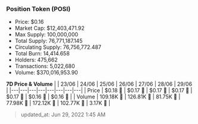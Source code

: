 
  ### Position Token (POSI)
  - Price: $0.16
  - Market Cap: $12,403,471.92
  - Max Supply: 100,000,000
  - Total Supply: 76,771,187.145
  - Circulating Supply: 76,756,772.487
  - Total Burn: 14,414.658
  - Holders: 475,662
  - Transactions: 5,022,680
  - Volume: $370,016,953.90

  **7D Price & Volume**
  | | 23&#x2F;06 | 24&#x2F;06 | 25&#x2F;06 | 26&#x2F;06 | 27&#x2F;06 | 28&#x2F;06 | 29&#x2F;06 |
  |---|---|---|---|---|---|---|---|
  | Price | $0.18 🚀 | $0.17 🔻 | $0.17 🔻 | $0.17 🔻 | $0.17 🔻 | $0.16 🔻 | $0.16 🔻 |
  | Volume | 109.18K 🔻 | 126.81K 🚀 | 81.75K 🔻 | 77.98K 🔻 | 172.12K 🚀 | 102.77K 🔻 | 3.17K 🔻 |

  > updated_at: Jun 29, 2022 1:45 AM
